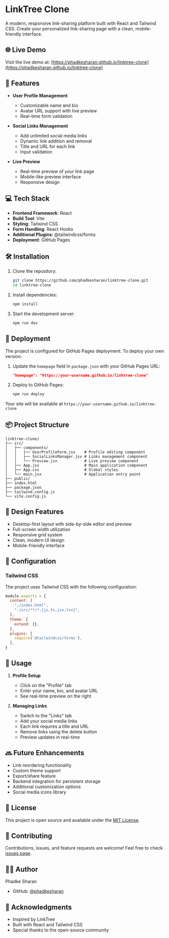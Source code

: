 # LinkTree Clone

A modern, responsive link-sharing platform built with React and Tailwind CSS. Create your personalized link-sharing page with a clean, mobile-friendly interface.

## 🌐 Live Demo

Visit the live demo at: [https://phadkesharan.github.io/linktree-clone](https://phadkesharan.github.io/linktree-clone)

## 🚀 Features

- **User Profile Management**
  - Customizable name and bio
  - Avatar URL support with live preview
  - Real-time form validation

- **Social Links Management**
  - Add unlimited social media links
  - Dynamic link addition and removal
  - Title and URL for each link
  - Input validation

- **Live Preview**
  - Real-time preview of your link page
  - Mobile-like preview interface
  - Responsive design

## 💻 Tech Stack

- **Frontend Framework**: React
- **Build Tool**: Vite
- **Styling**: Tailwind CSS
- **Form Handling**: React Hooks
- **Additional Plugins**: @tailwindcss/forms
- **Deployment**: GitHub Pages

## 🛠️ Installation

1. Clone the repository:
   ```bash
   git clone https://github.com/phadkesharan/linktree-clone.git
   cd linktree-clone
   ```

2. Install dependencies:
   ```bash
   npm install
   ```

3. Start the development server:
   ```bash
   npm run dev
   ```

## 🚀 Deployment

The project is configured for GitHub Pages deployment. To deploy your own version:

1. Update the `homepage` field in `package.json` with your GitHub Pages URL:
   ```json
   "homepage": "https://your-username.github.io/linktree-clone"
   ```

2. Deploy to GitHub Pages:
   ```bash
   npm run deploy
   ```

Your site will be available at `https://your-username.github.io/linktree-clone`

## 📦 Project Structure

```
linktree-clone/
├── src/
│   ├── components/
│   │   ├── UserProfileForm.jsx    # Profile editing component
│   │   ├── SocialLinksManager.jsx # Links management component
│   │   └── Preview.jsx            # Live preview component
│   ├── App.jsx                    # Main application component
│   ├── App.css                    # Global styles
│   └── main.jsx                   # Application entry point
├── public/
├── index.html
├── package.json
├── tailwind.config.js
└── vite.config.js
```

## 🎨 Design Features

- Desktop-first layout with side-by-side editor and preview
- Full-screen width utilization
- Responsive grid system
- Clean, modern UI design
- Mobile-friendly interface

## 🔧 Configuration

### Tailwind CSS

The project uses Tailwind CSS with the following configuration:

```javascript
module.exports = {
  content: [
    "./index.html",
    "./src/**/*.{js,ts,jsx,tsx}",
  ],
  theme: {
    extend: {},
  },
  plugins: [
    require('@tailwindcss/forms'),
  ],
}
```

## 🚀 Usage

1. **Profile Setup**
   - Click on the "Profile" tab
   - Enter your name, bio, and avatar URL
   - See real-time preview on the right

2. **Managing Links**
   - Switch to the "Links" tab
   - Add your social media links
   - Each link requires a title and URL
   - Remove links using the delete button
   - Preview updates in real-time

## 🔜 Future Enhancements

- Link reordering functionality
- Custom theme support
- Export/share feature
- Backend integration for persistent storage
- Additional customization options
- Social media icons library

## 📝 License

This project is open source and available under the [MIT License](LICENSE).

## 🤝 Contributing

Contributions, issues, and feature requests are welcome! Feel free to check [issues page](https://github.com/phadkesharan/linktree-clone/issues).

## 👨‍💻 Author

Phadke Sharan
- GitHub: [@phadkesharan](https://github.com/phadkesharan)

## 🙏 Acknowledgments

- Inspired by LinkTree
- Built with React and Tailwind CSS
- Special thanks to the open-source community
